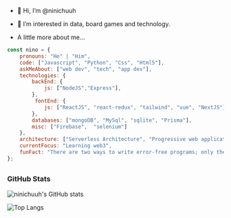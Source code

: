 - 👋 Hi, I’m @ninichuuh
- 👀 I’m interested in data, board games and technology.

- A little more about me...

```javascript
const nino = {
    pronouns: "He" | "Him",
    code: ["Javascript", "Python", "Css", "Html5"],
    askMeAbout: ["web dev", "tech", "app dev"],
    technologies: {
        backEnd: {
            js: ["NodeJS","Express"],
        },
         fontEnd: {
            js: ["ReactJS", "react-redux", "tailwind", "vue", "NextJS"] 
        },
        databases: ["mongoDB", "MySql", "sqlite", "Prisma"],
        misc: ["Firebase",  "selenium"]
    },
    architecture: ["Serverless Architecture", "Progressive web applications", "Single page applications"],
    currentFocus: "Learning web3",
    funFact: "There are two ways to write error-free programs; only the third one works"
};
```
## <h3 align="left">GitHub Stats</h3>


  
![ninichuuh's GitHub stats](https://github-readme-stats.vercel.app/api?username=ninichuh&count_private=true&show_icons=true&theme=radical)

![Top Langs](https://github-readme-stats.vercel.app/api/top-langs/?username=ninichuh&layout=compact)

<!---
ninichuuh/ninichuuh is a ✨ special ✨ repository because its `README.md` (this file) appears on your GitHub profile.
You can click the Preview link to take a look at your changes.
--->



